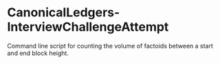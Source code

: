 # CanonicalLedgers-InterviewChallengeAttempt
Command line script for counting the volume of factoids between a start and end block height.
